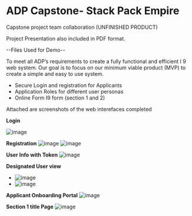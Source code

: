 # ADP Capstone- Stack Pack Empire
Capstone project team collaboration (UNFINISHED PRODUCT)

Project Presentation also included in PDF format.

--Files Used for Demo--

To meet all ADP’s requirements to
create a fully functional and efficient I 9
web system. Our goal is to focus on our
minimum viable product (MVP) to create
a simple and easy to use system.

- Secure Login and registration for Applicants
- Application Roles for different user personas
- Online Form I9 form (section 1 and 2)



Attached are screenshots of the web interefaces completed

**Login**

![image](https://user-images.githubusercontent.com/114959173/219158730-f9192e73-9791-4f17-8f3c-9e1dc166bf95.png)

**Registration**
![image](https://user-images.githubusercontent.com/114959173/219164988-5b5e029b-40b5-4e8d-8137-fe0c161d6005.png)
![image](https://user-images.githubusercontent.com/114959173/219166068-ec076fa0-2034-414f-a863-dc6d1153dcef.png)

**User Info with Token**
![image](https://user-images.githubusercontent.com/114959173/219161177-a97146ae-f7ba-44bf-b706-4ce23affd55a.png)

**Designated User view**
- ![image](https://user-images.githubusercontent.com/114959173/219163126-ab564fef-0467-42e7-95c8-ece95d3862e1.png)
- ![image](https://user-images.githubusercontent.com/114959173/219162041-061aee52-fd2f-4a03-9545-0d5604326e21.png)

**Applicant Onboarding Portal**
![image](https://user-images.githubusercontent.com/114959173/219164240-ecfe3353-1582-4a7b-b5ac-bb8353f79c5f.png)

**Section 1 title Page** 
![image](https://user-images.githubusercontent.com/114959173/219168768-6b84c2c0-71f5-445b-86bf-0cfcbc1b0c76.png)


